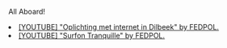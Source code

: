 

All Aboard!

<li><a href="https://www.youtube.com/watch?v=PAKsLLd-N-U">[YOUTUBE] "Oplichting met internet in Dilbeek" by FEDPOL.</a></li>
<li><a href="https://www.youtube.com/playlist?list=PL9PV2B4b5wOdJ0GORqD4BJMz3JQhhzgRq">[YOUTUBE] "Surfon Tranquille" by FEDPOL.</a></li>
